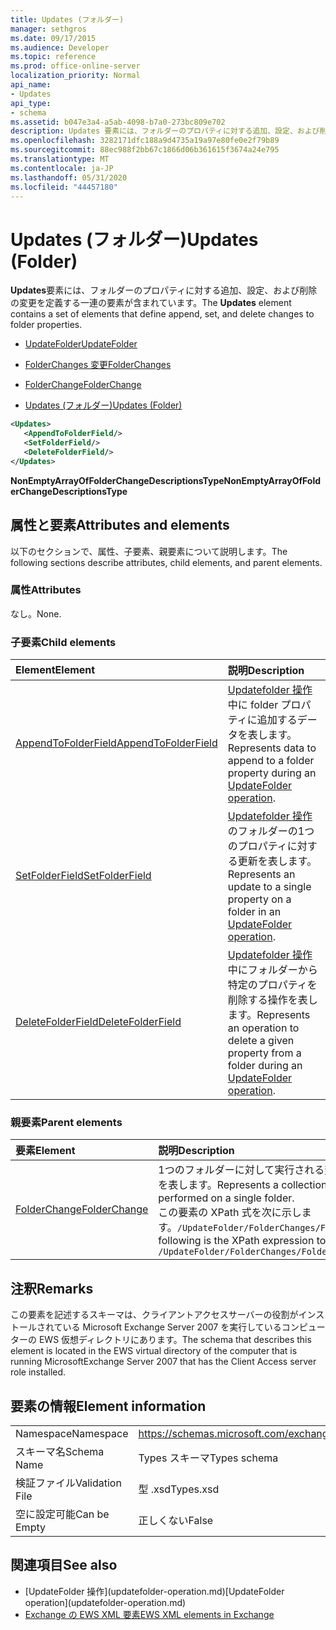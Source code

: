 ```yaml
---
title: Updates (フォルダー)
manager: sethgros
ms.date: 09/17/2015
ms.audience: Developer
ms.topic: reference
ms.prod: office-online-server
localization_priority: Normal
api_name:
- Updates
api_type:
- schema
ms.assetid: b047e3a4-a5ab-4098-b7a0-273bc809e702
description: Updates 要素には、フォルダーのプロパティに対する追加、設定、および削除の変更を定義する一連の要素が含まれています。
ms.openlocfilehash: 3282171dfc188a9d4735a19a97e80fe0e2f79b89
ms.sourcegitcommit: 88ec988f2bb67c1866d06b361615f3674a24e795
ms.translationtype: MT
ms.contentlocale: ja-JP
ms.lasthandoff: 05/31/2020
ms.locfileid: "44457180"
---
```

# <a name="updates-folder"></a><span data-ttu-id="8882b-103">Updates (フォルダー)</span><span class="sxs-lookup"><span data-stu-id="8882b-103">Updates (Folder)</span></span>

<span data-ttu-id="8882b-104">**Updates**要素には、フォルダーのプロパティに対する追加、設定、および削除の変更を定義する一連の要素が含まれています。</span><span class="sxs-lookup"><span data-stu-id="8882b-104">The **Updates** element contains a set of elements that define append, set, and delete changes to folder properties.</span></span> 
  
- [<span data-ttu-id="8882b-105">UpdateFolder</span><span class="sxs-lookup"><span data-stu-id="8882b-105">UpdateFolder</span></span>](updatefolder.md)
  
- [<span data-ttu-id="8882b-106">FolderChanges 変更</span><span class="sxs-lookup"><span data-stu-id="8882b-106">FolderChanges</span></span>](folderchanges.md)
  
- [<span data-ttu-id="8882b-107">FolderChange</span><span class="sxs-lookup"><span data-stu-id="8882b-107">FolderChange</span></span>](folderchange.md)
  
- [<span data-ttu-id="8882b-108">Updates (フォルダー)</span><span class="sxs-lookup"><span data-stu-id="8882b-108">Updates (Folder)</span></span>](updates-folder.md)
  
```xml
<Updates>
   <AppendToFolderField/>
   <SetFolderField/>
   <DeleteFolderField/>
</Updates>
```

<span data-ttu-id="8882b-109">**NonEmptyArrayOfFolderChangeDescriptionsType**</span><span class="sxs-lookup"><span data-stu-id="8882b-109">**NonEmptyArrayOfFolderChangeDescriptionsType**</span></span>

## <a name="attributes-and-elements"></a><span data-ttu-id="8882b-110">属性と要素</span><span class="sxs-lookup"><span data-stu-id="8882b-110">Attributes and elements</span></span>

<span data-ttu-id="8882b-111">以下のセクションで、属性、子要素、親要素について説明します。</span><span class="sxs-lookup"><span data-stu-id="8882b-111">The following sections describe attributes, child elements, and parent elements.</span></span>
  
### <a name="attributes"></a><span data-ttu-id="8882b-112">属性</span><span class="sxs-lookup"><span data-stu-id="8882b-112">Attributes</span></span>

<span data-ttu-id="8882b-113">なし。</span><span class="sxs-lookup"><span data-stu-id="8882b-113">None.</span></span>
  
### <a name="child-elements"></a><span data-ttu-id="8882b-114">子要素</span><span class="sxs-lookup"><span data-stu-id="8882b-114">Child elements</span></span>

|<span data-ttu-id="8882b-115">**Element**</span><span class="sxs-lookup"><span data-stu-id="8882b-115">**Element**</span></span>|<span data-ttu-id="8882b-116">**説明**</span><span class="sxs-lookup"><span data-stu-id="8882b-116">**Description**</span></span>|
|:-----|:-----|
|[<span data-ttu-id="8882b-117">AppendToFolderField</span><span class="sxs-lookup"><span data-stu-id="8882b-117">AppendToFolderField</span></span>](appendtofolderfield.md) <br/> |<span data-ttu-id="8882b-118">[Updatefolder 操作](updatefolder-operation.md)中に folder プロパティに追加するデータを表します。</span><span class="sxs-lookup"><span data-stu-id="8882b-118">Represents data to append to a folder property during an [UpdateFolder operation](updatefolder-operation.md).</span></span>  <br/> |
|[<span data-ttu-id="8882b-119">SetFolderField</span><span class="sxs-lookup"><span data-stu-id="8882b-119">SetFolderField</span></span>](setfolderfield.md) <br/> |<span data-ttu-id="8882b-120">[Updatefolder 操作](updatefolder-operation.md)のフォルダーの1つのプロパティに対する更新を表します。</span><span class="sxs-lookup"><span data-stu-id="8882b-120">Represents an update to a single property on a folder in an [UpdateFolder operation](updatefolder-operation.md).</span></span>  <br/> |
|[<span data-ttu-id="8882b-121">DeleteFolderField</span><span class="sxs-lookup"><span data-stu-id="8882b-121">DeleteFolderField</span></span>](deletefolderfield.md) <br/> |<span data-ttu-id="8882b-122">[Updatefolder 操作](updatefolder-operation.md)中にフォルダーから特定のプロパティを削除する操作を表します。</span><span class="sxs-lookup"><span data-stu-id="8882b-122">Represents an operation to delete a given property from a folder during an [UpdateFolder operation](updatefolder-operation.md).</span></span>  <br/> |
   
### <a name="parent-elements"></a><span data-ttu-id="8882b-123">親要素</span><span class="sxs-lookup"><span data-stu-id="8882b-123">Parent elements</span></span>

|<span data-ttu-id="8882b-124">**要素**</span><span class="sxs-lookup"><span data-stu-id="8882b-124">**Element**</span></span>|<span data-ttu-id="8882b-125">**説明**</span><span class="sxs-lookup"><span data-stu-id="8882b-125">**Description**</span></span>|
|:-----|:-----|
|[<span data-ttu-id="8882b-126">FolderChange</span><span class="sxs-lookup"><span data-stu-id="8882b-126">FolderChange</span></span>](folderchange.md) <br/> |<span data-ttu-id="8882b-127">1つのフォルダーに対して実行される変更のコレクションを表します。</span><span class="sxs-lookup"><span data-stu-id="8882b-127">Represents a collection of changes to be performed on a single folder.</span></span>  <br/> <span data-ttu-id="8882b-128">この要素の XPath 式を次に示します。`/UpdateFolder/FolderChanges/FolderChange[i]`</span><span class="sxs-lookup"><span data-stu-id="8882b-128">The following is the XPath expression to this element:  `/UpdateFolder/FolderChanges/FolderChange[i]`</span></span> <br/> |
   
## <a name="remarks"></a><span data-ttu-id="8882b-129">注釈</span><span class="sxs-lookup"><span data-stu-id="8882b-129">Remarks</span></span>

<span data-ttu-id="8882b-130">この要素を記述するスキーマは、クライアントアクセスサーバーの役割がインストールされている Microsoft Exchange Server 2007 を実行しているコンピューターの EWS 仮想ディレクトリにあります。</span><span class="sxs-lookup"><span data-stu-id="8882b-130">The schema that describes this element is located in the EWS virtual directory of the computer that is running MicrosoftExchange Server 2007 that has the Client Access server role installed.</span></span>
  
## <a name="element-information"></a><span data-ttu-id="8882b-131">要素の情報</span><span class="sxs-lookup"><span data-stu-id="8882b-131">Element information</span></span>

|||
|:-----|:-----|
|<span data-ttu-id="8882b-132">Namespace</span><span class="sxs-lookup"><span data-stu-id="8882b-132">Namespace</span></span>  <br/> |https://schemas.microsoft.com/exchange/services/2006/types  <br/> |
|<span data-ttu-id="8882b-133">スキーマ名</span><span class="sxs-lookup"><span data-stu-id="8882b-133">Schema Name</span></span>  <br/> |<span data-ttu-id="8882b-134">Types スキーマ</span><span class="sxs-lookup"><span data-stu-id="8882b-134">Types schema</span></span>  <br/> |
|<span data-ttu-id="8882b-135">検証ファイル</span><span class="sxs-lookup"><span data-stu-id="8882b-135">Validation File</span></span>  <br/> |<span data-ttu-id="8882b-136">型 .xsd</span><span class="sxs-lookup"><span data-stu-id="8882b-136">Types.xsd</span></span>  <br/> |
|<span data-ttu-id="8882b-137">空に設定可能</span><span class="sxs-lookup"><span data-stu-id="8882b-137">Can be Empty</span></span>  <br/> |<span data-ttu-id="8882b-138">正しくない</span><span class="sxs-lookup"><span data-stu-id="8882b-138">False</span></span>  <br/> |
   
## <a name="see-also"></a><span data-ttu-id="8882b-139">関連項目</span><span class="sxs-lookup"><span data-stu-id="8882b-139">See also</span></span>

- <span data-ttu-id="8882b-140">
  [UpdateFolder 操作](updatefolder-operation.md)</span><span class="sxs-lookup"><span data-stu-id="8882b-140">[UpdateFolder operation](updatefolder-operation.md)</span></span>
- [<span data-ttu-id="8882b-141">Exchange の EWS XML 要素</span><span class="sxs-lookup"><span data-stu-id="8882b-141">EWS XML elements in Exchange</span></span>](ews-xml-elements-in-exchange.md)

